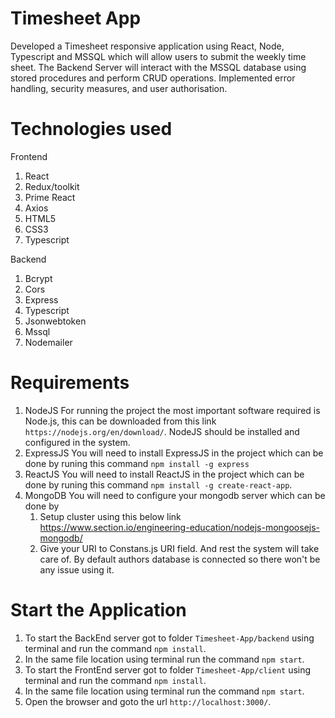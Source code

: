 # Timesheet App

Developed a Timesheet responsive application using React, Node, Typescript and MSSQL which will allow users to submit the weekly time sheet. 
The Backend Server will interact with the MSSQL database using stored procedures and perform CRUD operations.
Implemented error handling, security measures, and user authorisation.


# Technologies used
Frontend
1. React
2. Redux/toolkit
3. Prime React
4. Axios
5. HTML5
6. CSS3
7. Typescript

Backend
1. Bcrypt
2. Cors
3. Express
4. Typescript
5. Jsonwebtoken
6. Mssql
8. Nodemailer
   
# Requirements
1. NodeJS
    For running the project the most important software required is Node.js, this can be downloaded
    from this link `https://nodejs.org/en/download/`. NodeJS should be installed and configured in the system.
2. ExpressJS
    You will need to install ExpressJS in the project which can be done by runing this command `npm install -g express`
3. ReactJS
    You will need to install ReactJS in the project which can be done by runing this command `npm install -g create-react-app`.
4. MongoDB
    You will need to configure your mongodb server which can be done by 
    1. Setup cluster using this below link
    https://www.section.io/engineering-education/nodejs-mongoosejs-mongodb/
    2. Give your URI to Constans.js URI field. And rest the system will take care of.
    By default authors database is connected so there won't be any issue using it.

# Start the Application
1. To start the BackEnd server got to folder `Timesheet-App/backend` using terminal and run the command `npm install`.
2. In the same file location using terminal run the command `npm start`.
3. To start the FrontEnd server got to folder `Timesheet-App/client` using terminal and run the command `npm install`.
4. In the same file location using terminal run the command `npm start`.
5. Open the browser and goto the url `http://localhost:3000/`.

